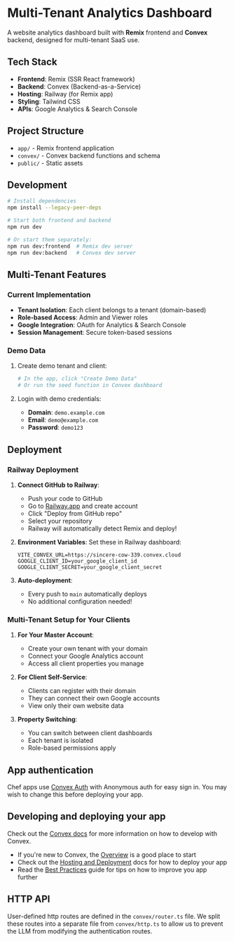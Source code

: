 # Multi-Tenant Analytics Dashboard

A website analytics dashboard built with **Remix** frontend and **Convex** backend, designed for multi-tenant SaaS use.

## Tech Stack

- **Frontend**: Remix (SSR React framework)
- **Backend**: Convex (Backend-as-a-Service)
- **Hosting**: Railway (for Remix app)
- **Styling**: Tailwind CSS
- **APIs**: Google Analytics & Search Console

## Project Structure

- `app/` - Remix frontend application
- `convex/` - Convex backend functions and schema
- `public/` - Static assets

## Development

```bash
# Install dependencies
npm install --legacy-peer-deps

# Start both frontend and backend
npm run dev

# Or start them separately:
npm run dev:frontend  # Remix dev server
npm run dev:backend   # Convex dev server
```

## Multi-Tenant Features

### Current Implementation
- **Tenant Isolation**: Each client belongs to a tenant (domain-based)
- **Role-based Access**: Admin and Viewer roles
- **Google Integration**: OAuth for Analytics & Search Console
- **Session Management**: Secure token-based sessions

### Demo Data
1. Create demo tenant and client:
   ```bash
   # In the app, click "Create Demo Data"
   # Or run the seed function in Convex dashboard
   ```

2. Login with demo credentials:
   - **Domain**: `demo.example.com`
   - **Email**: `demo@example.com`
   - **Password**: `demo123`

## Deployment

### Railway Deployment

1. **Connect GitHub to Railway**:
   - Push your code to GitHub
   - Go to [Railway.app](https://railway.app) and create account
   - Click "Deploy from GitHub repo" 
   - Select your repository
   - Railway will automatically detect Remix and deploy!

2. **Environment Variables**:
   Set these in Railway dashboard:
   ```
   VITE_CONVEX_URL=https://sincere-cow-339.convex.cloud
   GOOGLE_CLIENT_ID=your_google_client_id
   GOOGLE_CLIENT_SECRET=your_google_client_secret
   ```

3. **Auto-deployment**:
   - Every push to `main` automatically deploys
   - No additional configuration needed!

### Multi-Tenant Setup for Your Clients

1. **For Your Master Account**:
   - Create your own tenant with your domain
   - Connect your Google Analytics account
   - Access all client properties you manage

2. **For Client Self-Service**:
   - Clients can register with their domain
   - They can connect their own Google accounts
   - View only their own website data

3. **Property Switching**:
   - You can switch between client dashboards
   - Each tenant is isolated
   - Role-based permissions apply

## App authentication

Chef apps use [Convex Auth](https://auth.convex.dev/) with Anonymous auth for easy sign in. You may wish to change this before deploying your app.

## Developing and deploying your app

Check out the [Convex docs](https://docs.convex.dev/) for more information on how to develop with Convex.
* If you're new to Convex, the [Overview](https://docs.convex.dev/understanding/) is a good place to start
* Check out the [Hosting and Deployment](https://docs.convex.dev/production/) docs for how to deploy your app
* Read the [Best Practices](https://docs.convex.dev/understanding/best-practices/) guide for tips on how to improve you app further

## HTTP API

User-defined http routes are defined in the `convex/router.ts` file. We split these routes into a separate file from `convex/http.ts` to allow us to prevent the LLM from modifying the authentication routes.
